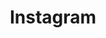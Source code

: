 ---
title: "Instagram"
icon: "icons/instagram.svg"
class: "button-instagram"
destination: "https://instagram.com/HighUnite"
---